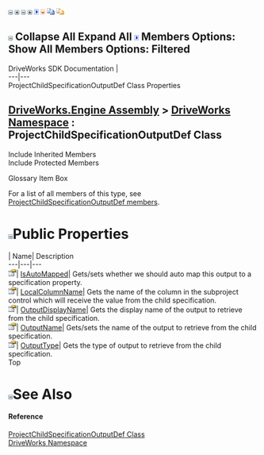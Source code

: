 ![](dotnetimages/collapse.gif) ![](dotnetimages/expand.gif) ![](dotnetimages/collapse.gif) ![](dotnetimages/expand.gif) ![](dotnetimages/drpdown.gif) ![](dotnetimages/drpdown_orange.gif) ![](dotnetimages/copycode.gif) ![](dotnetimages/copycodeHighlight.gif)

![](dotnetimages/collapse.gif) Collapse All Expand All ![](dotnetimages/drpdown.gif) Members Options: Show All  Members Options: Filtered   
---  
DriveWorks SDK Documentation  |   
---|---  
ProjectChildSpecificationOutputDef Class Properties   
  
[DriveWorks.Engine Assembly](topic2156.md) > [DriveWorks Namespace](topic2159.md) : ProjectChildSpecificationOutputDef Class  
---  
  
Include Inherited Members    
Include Protected Members    


Glossary Item Box

For a list of all members of this type, see [ProjectChildSpecificationOutputDef members](topic4057.md).

# ![](dotnetimages/collapse.gif)Public Properties

| Name| Description  
---|---|---  
![Public Property](dotnetimages/publicProperty.gif)| [IsAutoMapped](topic4062.md)| Gets/sets whether we should auto map this output to a specification property.   
![Public Property](dotnetimages/publicProperty.gif)| [LocalColumnName](topic4063.md)| Gets the name of the column in the subproject control which will receive the value from the child specification.   
![Public Property](dotnetimages/publicProperty.gif)| [OutputDisplayName](topic4064.md)| Gets the display name of the output to retrieve from the child specification.   
![Public Property](dotnetimages/publicProperty.gif)| [OutputName](topic4065.md)| Gets/sets the name of the output to retrieve from the child specification.   
![Public Property](dotnetimages/publicProperty.gif)| [OutputType](topic4066.md)| Gets the type of output to retrieve from the child specification.   
Top

# ![](dotnetimages/collapse.gif)See Also

#### Reference

[ProjectChildSpecificationOutputDef Class](topic4056.md)   
[DriveWorks Namespace](topic2159.md)


